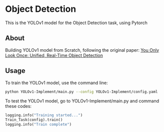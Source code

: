 # Object Detection
This is the YOLOv1 model for the Object Detection task, using Pytorch

## About
Building YOLOv1 model from Scratch, following the original paper: [You Only Look Once: Unified, Real-Time Object Detection](https://arxiv.org/abs/1506.02640)

## Usage
To train the YOLOv1 model, use the command line:

```bash
python YOLOv1-Implement/main.py --config YOLOv1-Implement/config.yaml
```

To test the YOLOv1 model, go to YOLOv1-Implement/main.py and command these codes:

```python
logging.info("Training started...")
Train_Task(config).train()
logging.info("Train complete")
```
